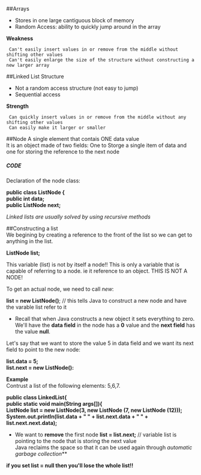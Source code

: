 ##Arrays 
  * Stores in one large cantiguous block of memory 
  * Random Access: ability to quickly jump around in the array 
  
**Weakness** 

     Can't easily insert values in or remove from the middle without shifting other values
     Can't easily enlarge the size of the structure without constructing a new larger array


##Linked List Structure
  * Not a random access structure (not easy to jump)
  * Sequential access 

    
**Strength** 

     Can quickly insert values in or remove from the middle without any shifting other values
     Can easily make it larger or smaller

##Node 
  A single element that contais ONE data value  
  It is an object made of two fields: One to Storge a single item of data and one for storing the reference to the next node   

##### CODE 
  Declaration of the node class:     
  
  **public class ListNode {  
  public int data;  
  public ListNode next;**  
  
_Linked lists are usually solved by using recursive methods_  

##Constructing a list  
We begining by creating a reference to the front of the list so we can get to anything in the list.  
  
**ListNode list;**  
  
This variable (list) is not by itself a node!! This is only a variable that is capable of referring to a node. ie it reference to an object. THIS IS NOT A NODE!  
  
To get an actual node, we need to call _new_:  
  
**list = new ListNode()**;      // this tells Java to construct a new node and have the varable list refer to it   
  
 * Recall that when Java constructs a new object it sets everything to zero.  
 We'll have the **data field** in the node has a  **0** value and the **next field** has the value **null**.  

Let's say that we want to store the value 5 in data field and we want its next field to point to the new node:  
  
  **list.data = 5;**  
  **list.next = new ListNode():**  
    
**Example**   
Contrust a list of the following elements: 5,6,7.
  
  
**public class LinkedList{  
  public static void main(String args[]){  
    ListNode list = new ListNode(3, new ListNode (7, new ListNode (12)));    
    System.out.println(list.data + " " + list.next.data + " " + list.next.next.data);**    
    
    
* We want to **remove** the first node
 **list = list.next;**  // variable list is pointing to the node that is storing the next value  
Java reclaims the space so that it can be used again through _automatic garbage collection_**  
  
**if you set list = null then you'll lose the whole list!!**









